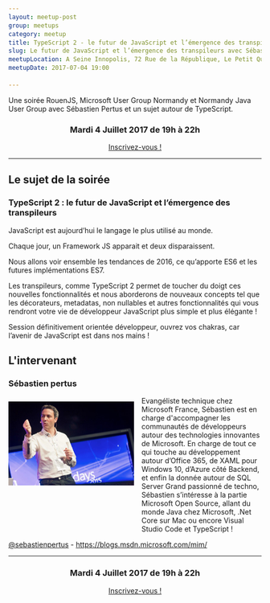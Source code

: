```yaml
---
layout: meetup-post
group: meetups
category: meetup
title: TypeScript 2 - le futur de JavaScript et l’émergence des transpileurs avec Sébastien Pertus
slug: Le futur de JavaScript et l’émergence des transpileurs avec Sébastien Pertus
meetupLocation: A Seine Innopolis, 72 Rue de la République, Le Petit Quevilly
meetupDate: 2017-07-04 19:00

---
```


Une soirée RouenJS, Microsoft User Group Normandy et Normandy Java User Group avec Sébastien Pertus et un sujet autour de TypeScript.

<div style="text-align: center;">
  <h3>Mardi 4 Juillet 2017 de 19h à 22h</h3>
  <p>
    <a class="button" target="_blank" href="http://meetu.ps/3brlgj">
      Inscrivez-vous !
    </a>
  </p>
</div>

----

## Le sujet de la soirée

### TypeScript 2 : le futur de JavaScript et l’émergence des transpileurs

JavaScript est aujourd’hui le langage le plus utilisé au monde.

Chaque jour, un Framework JS apparait et deux disparaissent.

Nous allons voir ensemble les tendances de 2016, ce qu’apporte ES6 et les futures implémentations ES7.

Les transpileurs, comme TypeScript 2 permet de toucher du doigt ces nouvelles fonctionnalités et nous aborderons de nouveaux concepts tel que les décorateurs, metadatas, non nullables et autres fonctionnalités qui vous rendront votre vie de développeur JavaScript plus simple et plus élégante !

Session définitivement orientée développeur, ouvrez vos chakras, car l’avenir de JavaScript est dans nos mains !



## L'intervenant

### Sébastien pertus

<img src="/images/meetups/spertus.jpg" alt="Sébastien Pertus" width="250" style="float: left; margin: 10px 15px 0px 0px;"/>

<p style="overflow: auto;">Evangéliste technique chez Microsoft France, Sébastien est en charge d'accompagner les communautés de développeurs autour des technologies innovantes de Microsoft. En charge de tout ce qui touche au développement autour d’Office 365, de XAML pour Windows 10, d’Azure côté Backend, et enfin la donnée autour de SQL Server  Grand passionné de techno, Sébastien s’intéresse à la partie Microsoft Open Source, allant du monde Java chez Microsoft, .Net Core sur Mac ou encore Visual Studio Code et TypeScript !</p>
<a href="https://twitter.com/sebastienpertus">@sebastienpertus</a> - <a href="https://blogs.msdn.microsoft.com/mim/">https://blogs.msdn.microsoft.com/mim/</a>


----

<div style="text-align: center;">
  <h3>Mardi 4 Juillet 2017 de 19h à 22h</h3>
  <p>
    <a class="button" target="_blank"
    href="http://meetu.ps/3brlgj">
      Inscrivez-vous !
    </a>
  </p>
</div>
